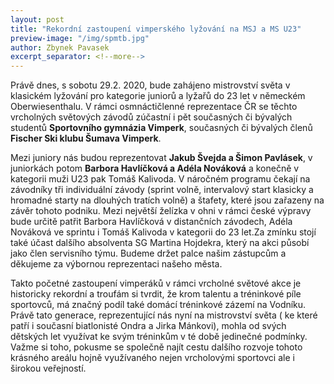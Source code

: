 ```yaml
---
layout: post
title: "Rekordní zastoupení vimperského lyžování na MSJ a MS U23"
preview-image: "/img/spmtb.jpg"
author: Zbynek Pavasek
excerpt_separator: <!--more-->
---
```


Právě dnes, s sobotu 29.2. 2020, bude zahájeno mistrovství světa v klasickém lyžování pro kategorie juniorů a lyžařů do 23 let v německém Oberwiesenthalu. V rámci osmnáctičlenné reprezentace ČR se těchto vrcholných světových závodů zúčastní i pět současných či bývalých studentů **Sportovního gymnázia Vimperk**, současných či bývalých členů **Fischer Ski klubu Šumava Vimperk**.

<!--more-->

Mezi juniory nás budou reprezentovat **Jakub Švejda a Šimon Pavlásek**, v juniorkách potom **Barbora Havlíčková a Adéla Nováková** a konečně v kategorii muži U23 pak Tomáš Kalivoda. V náročném programu čekají na závodníky tři individuální závody (sprint volně, intervalový start klasicky a hromadné starty na dlouhých tratích volně) a štafety, které jsou zařazeny na závěr tohoto podniku. Mezi největší želízka v ohni v rámci české výpravy bude určitě patřit Barbora Havlíčková v distančních závodech, Adéla Nováková ve sprintu i Tomáš Kalivoda v kategorii do 23 let.Za zmínku stojí také účast dalšího absolventa SG Martina Hojdekra, který na akci působí jako člen servisního týmu. Budeme držet palce našim zástupcům a děkujeme za výbornou reprezentaci našeho města.


Takto početné zastoupení vimperáků v rámci vrcholné světové akce je historicky rekordní a troufám si tvrdit, že krom talentu a tréninkové píle sportovců, má značný podíl také domácí tréninkové zázemí na Vodníku. Právě tato generace, reprezentující nás nyní na mistrovství světa ( ke které patří i současní biatlonisté Ondra a Jirka Mánkovi), mohla od svých dětských let využívat ke svým tréninkům v té době jedinečné podmínky. Važme si toho, pokusme se společně najít cestu dalšího rozvoje tohoto krásného areálu hojně využívaného nejen vrcholovými sportovci ale i širokou veřejností.
